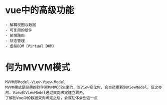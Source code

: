 # vue中的高级功能
	- 解耦视图与数据
	- 可复用的组件
	- 前端路由
	- 状态管理
	- 虚拟DOM（Virtual DOM）

# 何为MVVM模式
	MVVM即Model-View-View-Model
	MVVM模式是经典的软件架构MVC衍生来的，当View变化时，会自动更新到ViewModel，反之亦然，View和ViewModel通过双向绑定建立联系。
	了解到Vue中的数据双向绑定之后，会深刻体会到这一点